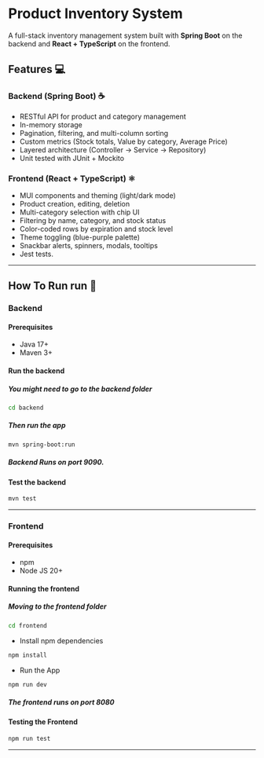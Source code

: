 # Product Inventory System

A full-stack inventory management system built with **Spring Boot** on the backend and **React + TypeScript** on the frontend.

## Features 💻
 
### Backend (Spring Boot) ☕️
- RESTful API for product and category management
- In-memory storage
- Pagination, filtering, and multi-column sorting
- Custom metrics (Stock totals, Value by category, Average Price)
- Layered architecture (Controller → Service → Repository)
- Unit tested with JUnit + Mockito

### Frontend (React + TypeScript) ⚛️
- MUI components and theming (light/dark mode)
- Product creation, editing, deletion
- Multi-category selection with chip UI
- Filtering by name, category, and stock status
- Color-coded rows by expiration and stock level
- Theme toggling (blue-purple palette)
- Snackbar alerts, spinners, modals, tooltips
- Jest tests.

---

## How To Run run 💪 
### Backend

#### Prerequisites
- Java 17+
- Maven 3+

#### Run the backend
##### You might need to go to the backend folder
```bash
cd backend
```
##### Then run the app
```bash
mvn spring-boot:run
```
##### Backend Runs on port **9090**.

#### Test the backend

```bash
mvn test
```
---
### Frontend

#### Prerequisites
- npm
- Node JS 20+

#### Running the frontend
##### Moving to the frontend folder
```bash
cd frontend
```
- Install npm dependencies
```bash
npm install
```
- Run the App
```bash
npm run dev
```
##### The frontend runs on port **8080**

#### Testing the Frontend
```bash
npm run test
```
---
